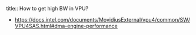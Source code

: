 title:: How to get high BW in VPU?
- https://docs.intel.com/documents/MovidiusExternal/vpu4/common/SW/VPU4SAS.html#dma-engine-performance